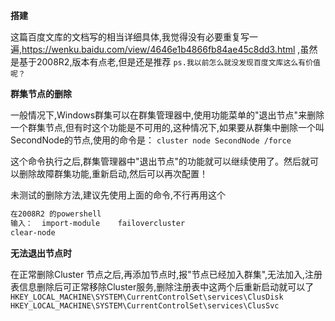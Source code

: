 **搭建**

这篇百度文库的文档写的相当详细具体,我觉得没有必要重复写一遍,https://wenku.baidu.com/view/4646e1b4866fb84ae45c8dd3.html ,虽然是基于2008R2,版本有点老,但是还是推荐
`ps.我以前怎么就没发现百度文库这么有价值呢？`

**群集节点的删除**

一般情况下,Windows群集可以在群集管理器中,使用功能菜单的"退出节点"来删除一个群集节点,但有时这个功能是不可用的,这种情况下,如果要从群集中删除一个叫SecondNode的节点,使用的命令是：
`cluster node SecondNode /force`

这个命令执行之后,群集管理器中"退出节点"的功能就可以继续使用了。然后就可以删除故障群集功能,重新启动,然后可以再次配置！

未测试的删除方法,建议先使用上面的命令,不行再用这个
```bash
在2008R2 的powershell
输入：  import-module    failovercluster
clear-node
```

**无法退出节点时**

在正常删除Cluster 节点之后,再添加节点时,报"节点已经加入群集",无法加入,注册表信息删除后可正常移除Cluster服务,删除注册表中这两个后重新启动就可以了
`HKEY_LOCAL_MACHINE\SYSTEM\CurrentControlSet\services\ClusDisk`
`HKEY_LOCAL_MACHINE\SYSTEM\CurrentControlSet\services\ClusSvc`
